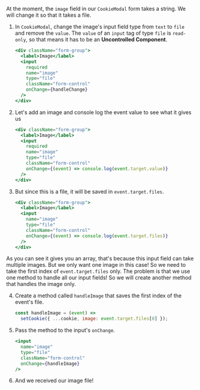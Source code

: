 At the moment, the `image` field in our `CookieModal` form takes a string. We will change it so that it takes a file.

1. In `CookieModal`, change the image's input field type from `text` to `file` and remove the `value`. The `value` of an `input` tag of type `file` is `read-only`, so that means it has to be an **Uncontrolled Component**.

   ```jsx
   <div className="form-group">
     <label>Image</label>
     <input
       required
       name="image"
       type="file"
       className="form-control"
       onChange={handleChange}
     />
   </div>
   ```

2. Let's add an image and console log the event value to see what it gives us

   ```jsx
   <div className="form-group">
     <label>Image</label>
     <input
       required
       name="image"
       type="file"
       className="form-control"
       onChange={(event) => console.log(event.target.value)}
     />
   </div>
   ```

3. But since this is a file, it will be saved in `event.target.files`.

   ```jsx
   <div className="form-group">
     <label>Image</label>
     <input
       name="image"
       type="file"
       className="form-control"
       onChange={(event) => console.log(event.target.files)}
     />
   </div>
   ```

As you can see it gives you an array, that's because this input field can take multiple images. But we only want one image in this case! So we need to take the first index of `event.target.files` only. The problem is that we use one method to handle all our input fields! So we will create another method that handles the image only.

4. Create a method called `handleImage` that saves the first index of the event's file.

   ```javascript
   const handleImage = (event) =>
     setCookie({ ...cookie, image: event.target.files[0] });
   ```

5. Pass the method to the input's `onChange`.

   ```jsx
   <input
     name="image"
     type="file"
     className="form-control"
     onChange={handleImage}
   />
   ```

6. And we received our image file!
